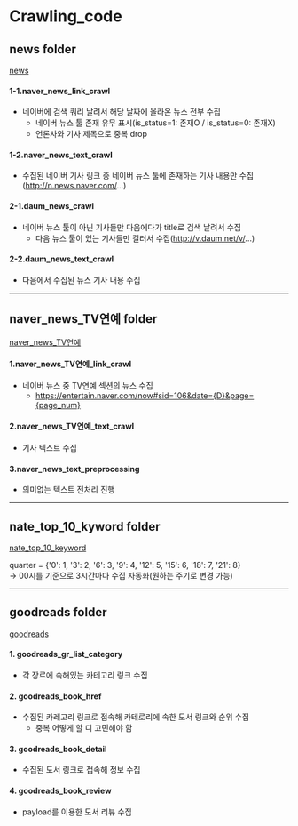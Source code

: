 # Crawling_code


## news folder

[news](https://github.com/eunkk01/Crawling_code/tree/main/news)

#### 1-1.naver_news_link_crawl

- 네이버에 검색 쿼리 날려서 해당 날짜에 올라온 뉴스 전부 수집
  - 네이버 뉴스 툴 존재 유무 표시(is_status=1: 존재O / is_status=0: 존재X)
  - 언론사와 기사 제목으로 중복 drop


#### 1-2.naver_news_text_crawl

- 수집된 네이버 기사 링크 중 네이버 뉴스 툴에 존재하는 기사 내용만 수집(http://n.news.naver.com/...)


#### 2-1.daum_news_crawl

- 네이버 뉴스 툴이 아닌 기사들만 다음에다가 title로 검색 날려서 수집
  - 다음 뉴스 툴이 있는 기사들만 걸러서 수집(http://v.daum.net/v/...)


#### 2-2.daum_news_text_crawl

- 다음에서 수집된 뉴스 기사 내용 수집


-----------


## naver_news_TV연예 folder

[naver_news_TV연예](https://github.com/eunkk01/Crawling_code/tree/main/naver_news_TV%E1%84%8B%E1%85%A7%E1%86%AB%E1%84%8B%E1%85%A8)

#### 1.naver_news_TV연예_link_crawl

- 네이버 뉴스 중 TV연예 섹션의 뉴스 수집
  - https://entertain.naver.com/now#sid=106&date={D}&page={page_num}


#### 2.naver_news_TV연예_text_crawl

- 기사 텍스트 수집


#### 3.naver_news_text_preprocessing

- 의미없는 텍스트 전처리 진행


-----------


## nate_top_10_kyword folder

[nate_top_10_keyword](https://github.com/eunkk01/Crawling_code/tree/main/nate_top_10_keyword)

quarter = {'0': 1, '3': 2, '6': 3, '9': 4, '12': 5, '15': 6, '18': 7, '21': 8} \
-> 00시를 기준으로 3시간마다 수집 자동화(원하는 주기로 변경 가능)


-----------


## goodreads folder

[goodreads](https://github.com/eunkk01/Crawling_code/tree/main/goodreads)

#### 1. goodreads_gr_list_category

- 각 장르에 속해있는 카테고리 링크 수집


#### 2. goodreads_book_href

- 수집된 카레고리 링크로 접속해 카테로리에 속한 도서 링크와 순위 수집
  - 중복 어떻게 할 디 고민해야 함


#### 3. goodreads_book_detail

- 수집된 도서 링크로 접속해 정보 수집


#### 4. goodreads_book_review

- payload를 이용한 도서 리뷰 수집
